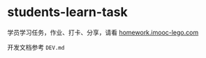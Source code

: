 # students-learn-task

学员学习任务，作业、打卡、分享，请看 [homework.imooc-lego.com](http://homework.imooc-lego.com/)

开发文档参考 `DEV.md`

